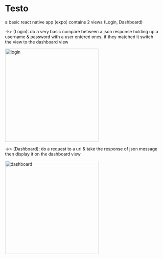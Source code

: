 # Testo

a basic react native app (expo)
contains 2 views (Login, Dashboard)

->> (Login):
do a very basic compare between a json response
holding up a username & password with a user entered
ones, if they matched it switch the view to the dashboard view

<img width="305" alt="login" src="https://user-images.githubusercontent.com/49069841/130749736-e092504d-a6a1-4493-9d9f-e4ccde9292fb.png">





->> (Dashboard):
do a request to a uri & take the response of json message
then display it on the dashboard view




<img width="305" alt="dashboard" src="https://user-images.githubusercontent.com/49069841/130749822-9260e1e9-3e4c-4749-b35e-fc1452b1a458.png">



